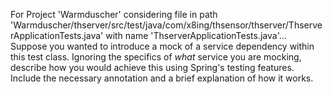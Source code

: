 For Project 'Warmduscher' considering file in path 'Warmduscher/thserver/src/test/java/com/x8ing/thsensor/thserver/ThserverApplicationTests.java' with name 'ThserverApplicationTests.java'... 
Suppose you wanted to introduce a mock of a service dependency within this test class.  Ignoring the specifics of *what* service you are mocking, describe how you would achieve this using Spring's testing features. Include the necessary annotation and a brief explanation of how it works.